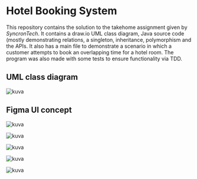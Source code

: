 # Hotel Booking System

This repository contains the solution to the takehome assignment given by _SyncronTech_. It contains a draw.io UML class diagram, 
Java source code (mostly demonstrating relations, a singleton, inheritance, polymorphism and the APIs. It also has a main file 
to demonstrate a scenario in which a customer attempts to book an overlapping time for a hotel room. The program was also made
with some tests to ensure functionality via TDD.

UML class diagram
---
![kuva](https://github.com/user-attachments/assets/8c1e359c-e738-482d-a403-1c1ebe78119f)

Figma UI concept
---
![kuva](https://github.com/user-attachments/assets/5dd9dec4-88a9-473e-9bea-613bc388ccf2)

![kuva](https://github.com/user-attachments/assets/674fa1f5-2832-4617-a611-63eca78223b4)

![kuva](https://github.com/user-attachments/assets/46b161b7-9b31-47f7-b901-20c5b5cccc4e)

![kuva](https://github.com/user-attachments/assets/e52cde8c-bf33-4f6e-a27e-2ef4ff2f3275)

![kuva](https://github.com/user-attachments/assets/1883699f-f8de-4260-bc20-c39203d8ad6b)
